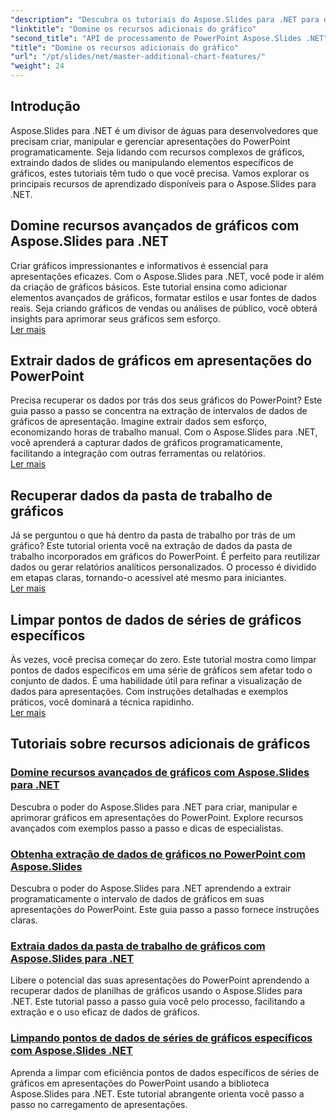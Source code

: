 ```yaml
---
"description": "Descubra os tutoriais do Aspose.Slides para .NET para dominar recursos avançados de gráficos, extrair dados de gráficos e manipular dados de séries em apresentações do PowerPoint."
"linktitle": "Domine os recursos adicionais do gráfico"
"second_title": "API de processamento de PowerPoint Aspose.Slides .NET"
"title": "Domine os recursos adicionais do gráfico"
"url": "/pt/slides/net/master-additional-chart-features/"
"weight": 24
---
```


## Introdução

Aspose.Slides para .NET é um divisor de águas para desenvolvedores que precisam criar, manipular e gerenciar apresentações do PowerPoint programaticamente. Seja lidando com recursos complexos de gráficos, extraindo dados de slides ou manipulando elementos específicos de gráficos, estes tutoriais têm tudo o que você precisa. Vamos explorar os principais recursos de aprendizado disponíveis para o Aspose.Slides para .NET.

## Domine recursos avançados de gráficos com Aspose.Slides para .NET  
Criar gráficos impressionantes e informativos é essencial para apresentações eficazes. Com o Aspose.Slides para .NET, você pode ir além da criação de gráficos básicos. Este tutorial ensina como adicionar elementos avançados de gráficos, formatar estilos e usar fontes de dados reais. Seja criando gráficos de vendas ou análises de público, você obterá insights para aprimorar seus gráficos sem esforço.  
[Ler mais](./master-advanced-chart-features/)


## Extrair dados de gráficos em apresentações do PowerPoint  
Precisa recuperar os dados por trás dos seus gráficos do PowerPoint? Este guia passo a passo se concentra na extração de intervalos de dados de gráficos de apresentação. Imagine extrair dados sem esforço, economizando horas de trabalho manual. Com o Aspose.Slides para .NET, você aprenderá a capturar dados de gráficos programaticamente, facilitando a integração com outras ferramentas ou relatórios.  
[Ler mais](./get-chart-data-extraction/)


## Recuperar dados da pasta de trabalho de gráficos  
Já se perguntou o que há dentro da pasta de trabalho por trás de um gráfico? Este tutorial orienta você na extração de dados da pasta de trabalho incorporados em gráficos do PowerPoint. É perfeito para reutilizar dados ou gerar relatórios analíticos personalizados. O processo é dividido em etapas claras, tornando-o acessível até mesmo para iniciantes.  
[Ler mais](./extract-workbook-data-from-charts/)


## Limpar pontos de dados de séries de gráficos específicos  
Às vezes, você precisa começar do zero. Este tutorial mostra como limpar pontos de dados específicos em uma série de gráficos sem afetar todo o conjunto de dados. É uma habilidade útil para refinar a visualização de dados para apresentações. Com instruções detalhadas e exemplos práticos, você dominará a técnica rapidinho.  
[Ler mais](./clearing-specific-chart-series-data-points/)

## Tutoriais sobre recursos adicionais de gráficos
### [Domine recursos avançados de gráficos com Aspose.Slides para .NET](./master-advanced-chart-features/)
Descubra o poder do Aspose.Slides para .NET para criar, manipular e aprimorar gráficos em apresentações do PowerPoint. Explore recursos avançados com exemplos passo a passo e dicas de especialistas.
### [Obtenha extração de dados de gráficos no PowerPoint com Aspose.Slides](./get-chart-data-extraction/)
Descubra o poder do Aspose.Slides para .NET aprendendo a extrair programaticamente o intervalo de dados de gráficos em suas apresentações do PowerPoint. Este guia passo a passo fornece instruções claras.
### [Extraia dados da pasta de trabalho de gráficos com Aspose.Slides para .NET](./extract-workbook-data-from-charts/)
Libere o potencial das suas apresentações do PowerPoint aprendendo a recuperar dados de planilhas de gráficos usando o Aspose.Slides para .NET. Este tutorial passo a passo guia você pelo processo, facilitando a extração e o uso eficaz de dados de gráficos.
### [Limpando pontos de dados de séries de gráficos específicos com Aspose.Slides .NET](./clearing-specific-chart-series-data-points/)
Aprenda a limpar com eficiência pontos de dados específicos de séries de gráficos em apresentações do PowerPoint usando a biblioteca Aspose.Slides para .NET. Este tutorial abrangente orienta você passo a passo no carregamento de apresentações.